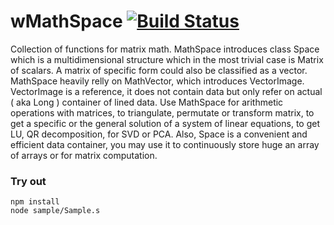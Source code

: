 
# wMathSpace [![Build Status](https://travis-ci.org/Wandalen/wMathSpace.svg?branch=master)](https://travis-ci.org/Wandalen/wMathSpace)

Collection of functions for matrix math. MathSpace introduces class Space which is a multidimensional structure which in the most trivial case is Matrix of scalars. A matrix of specific form could also be classified as a vector. MathSpace heavily relly on MathVector, which introduces VectorImage. VectorImage is a reference, it does not contain data but only refer on actual ( aka Long ) container of lined data.  Use MathSpace for arithmetic operations with matrices, to triangulate, permutate or transform matrix, to get a specific or the general solution of a system of linear equations, to get LU, QR decomposition, for SVD or PCA. Also, Space is a convenient and efficient data container, you may use it to continuously store huge an array of arrays or for matrix computation.

### Try out
```
npm install
node sample/Sample.s
```




















